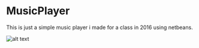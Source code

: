 # MusicPlayer
This is just a simple music player i made for a class in 2016 using netbeans.

![alt text](https://photos.google.com/album/AF1QipMYQolT9Sv2Y6yeyc73i8MzK8Cn8ZKReXEal8NL/photo/AF1QipPNRHC6Qo54OfRnULzdCytaGRHIfuDdKhrTAclR)
